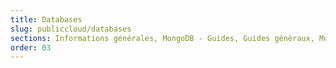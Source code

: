 ```yaml
---
title: Databases
slug: publiccloud/databases
sections: Informations générales, MongoDB - Guides, Guides généraux, MongoDB - Tutoriels, MySQL - Guides, PostgreSQL - Guides, MySQL - Tutoriels, PostgreSQL - Tutoriels, Redis - Guides, Cassandra - Guides, Redis - Tutoriels, Grafana - Guides, Kafka - Guides, Grafana - Tutoriels, M3db - Guides, Kafka MirrorMaker - Guides, M3 Aggregator - Guides, Kafka Connect - Guides, OpenSearch - Guides
order: 03
---
```

